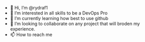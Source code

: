 - 👋 Hi, I’m @rydraf1
- 👀 I’m interested in all skills to be a DevOps Pro
- 🌱 I’m currently learning how best to use github
- 💞️ I’m looking to collaborate on any project that will broden my experience.
- 📫 How to reach me 

<!---
rydraf1/rydraf1 is a ✨ special ✨ repository because its `README.md` (this file) appears on your GitHub profile.
You can click the Preview link to take a look at your changes.
--->
